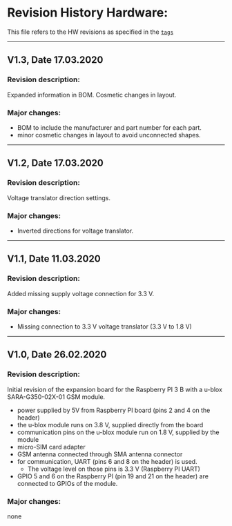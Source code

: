 # Revision History Hardware:
This file refers to the HW revisions as specified in the <a href="https://github.com/itsBelinda/ENG5220-2020-Team13/tags" target="_blank">`tags`</a> 

--------------------------------------------------------------------------------
## V1.3, Date 17.03.2020
### Revision description:
Expanded information in BOM.
Cosmetic changes in layout.

### Major changes:
 - BOM to include the manufacturer and part number for each part.
 - minor cosmetic changes in layout to avoid unconnected shapes.

--------------------------------------------------------------------------------
## V1.2, Date 17.03.2020
### Revision description:
Voltage translator direction settings.

### Major changes:
 - Inverted directions for voltage translator. 

--------------------------------------------------------------------------------
## V1.1, Date 11.03.2020
### Revision description:
Added missing supply voltage connection for 3.3 V.

### Major changes:
 - Missing connection to 3.3 V voltage translator (3.3 V to 1.8 V)

--------------------------------------------------------------------------------
## V1.0, Date 26.02.2020
### Revision description:
Initial revision of the expansion board for the Raspberry PI 3 B 
with a u-blox SARA-G350-02X-01 GSM module.
 - power supplied by 5V from Raspberry PI board (pins 2 and 4 on the header)
 - the u-blox module runs on 3.8 V, supplied directly from the board
 - communication pins on the u-blox module run on 1.8 V, supplied by the module
 - micro-SIM card adapter
 - GSM antenna connected through SMA antenna connector
 - for communication, UART (pins 6 and 8 on the header) is used. 
    - The voltage level on those pins is 3.3 V (Raspberry PI UART)
 - GPIO 5 and 6 on the Raspberry PI (pin 19 and 21 on the header) are connected 
   to GPIOs of the module. 

### Major changes:
none 
